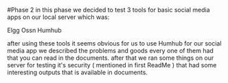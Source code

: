 #Phase 2 in this phase we decided to test 3 tools for basic social media apps on our local server which was:

Elgg
Ossn
Humhub

after using these tools it seems obvious for us to use Humhub for our social media app we described the problems and goods every one of them had that you can read in the documents. after that we ran some things on our server for testing it's security ( mentioned in first ReadMe ) that had some interesting outputs that is available in documents.
